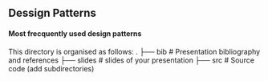 ## Dessign Patterns 
#### Most frecquently used design patterns
This directory is organised as follows:
      .
      ├── bib          # Presentation bibliography and references
      ├── slides       # slides of your presentation
      ├── src          # Source code (add subdirectories) 

